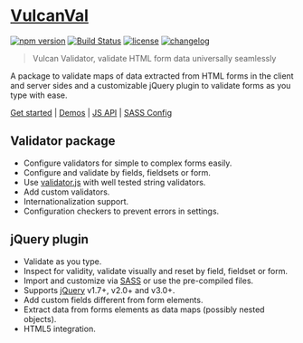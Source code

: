 # [VulcanVal](http://vulcan-estudios.github.io/vulcanval)

[![npm version](https://badge.fury.io/js/vulcanval.svg)](https://badge.fury.io/js/vulcanval)
[![Build Status](https://travis-ci.org/vulcan-estudios/vulcanval.svg?branch=master)](https://travis-ci.org/vulcan-estudios/vulcanval)
[![license](https://img.shields.io/github/license/vulcan-estudios/vulcanval.svg?maxAge=2592000)](./LICENSE)
[![changelog](https://img.shields.io/badge/changelog-md-007ec6.svg)](./CHANGELOG.md)

> Vulcan Validator, validate HTML form data universally seamlessly

A package to validate maps of data extracted from HTML forms in the client and server sides and a customizable jQuery plugin to validate forms as you type with ease.

[Get started](http://vulcan-estudios.github.io/vulcanval) | [Demos](http://vulcan-estudios.github.io/vulcanval/demo) | [JS API](http://vulcan-estudios.github.io/vulcanval/doc/js) | [SASS Config](http://vulcan-estudios.github.io/vulcanval/doc/sass)

## Validator package

- Configure validators for simple to complex forms easily.
- Configure and validate by fields, fieldsets or form.
- Use [validator.js](https://github.com/chriso/validator.js) with well tested string validators.
- Add custom validators.
- Internationalization support.
- Configuration checkers to prevent errors in settings.

## jQuery plugin

- Validate as you type.
- Inspect for validity, validate visually and reset by field, fieldset or form.
- Import and customize via [SASS](http://sass-lang.com) or use the pre-compiled files.
- Supports [jQuery](http://jquery.com) v1.7+, v2.0+ and v3.0+.
- Add custom fields different from form elements.
- Extract data from forms elements as data maps (possibly nested objects).
- HTML5 integration.
